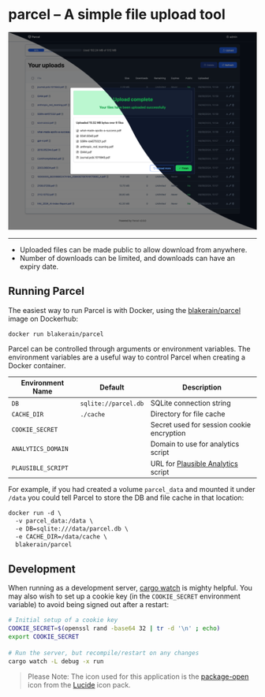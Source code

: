 # parcel – A simple file upload tool

<picture>
 <source media="(prefers-color-scheme: dark)" srcset="media/masked-screenshot.png">
 <source media="(prefers-color-scheme: light)" srcset="media/masked-screenshot.png">
 <img alt="Screenshot of Parcel after a successful upload" src="media/masked-screenshot.png">
</picture>

---

- Uploaded files can be made public to allow download from anywhere.
- Number of downloads can be limited, and downloads can have an expiry date.

## Running Parcel

The easiest way to run Parcel is with Docker, using the
[blakerain/parcel](https://hub.docker.com/r/blakerain/parcel) image on Dockerhub:

```
docker run blakerain/parcel
```

Parcel can be controlled through arguments or environment variables. The environment variables are a
useful way to control Parcel when creating a Docker container.

| Environment Name   | Default              | Description                               |
|--------------------|----------------------|-------------------------------------------|
| `DB`               | `sqlite://parcel.db` | SQLite connection string                  |
| `CACHE_DIR`        | `./cache`            | Directory for file cache                  |
| `COOKIE_SECRET`    |                      | Secret used for session cookie encryption |
| `ANALYTICS_DOMAIN` |                      | Domain to use for analytics script        |
| `PLAUSIBLE_SCRIPT` |                      | URL for [Plausible Analytics] script      |

For example, if you had created a volume `parcel_data` and mounted it under `/data` you could tell
Parcel to store the DB and file cache in that location:

```
docker run -d \
  -v parcel_data:/data \
  -e DB=sqlite:///data/parcel.db \
  -e CACHE_DIR=/data/cache \
  blakerain/parcel
```

## Development

When running as a development server, [cargo watch] is mighty helpful. You may also wish to set up a
cookie key (in the `COOKIE_SECRET` environment variable) to avoid being signed out after a restart:

```bash
# Initial setup of a cookie key
COOKIE_SECRET=$(openssl rand -base64 32 | tr -d '\n' ; echo)
export COOKIE_SECRET

# Run the server, but recompile/restart on any changes
cargo watch -L debug -x run
```

> Please Note: The icon used for this application is the [package-open] icon from the [Lucide] icon
> pack.

[package-open]: https://lucide.dev/icons/package-open
[lucide]: https://lucide.dev/
[cargo watch]: https://github.com/watchexec/cargo-watch
[plausible analytics]: https://plausible.io/
